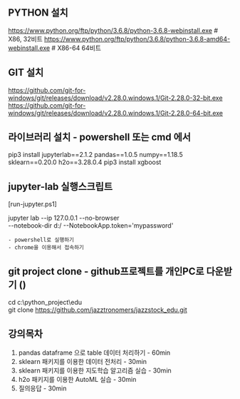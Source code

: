 ## PYTHON 설치

https://www.python.org/ftp/python/3.6.8/python-3.6.8-webinstall.exe       # X86, 32비트
https://www.python.org/ftp/python/3.6.8/python-3.6.8-amd64-webinstall.exe # X86-64 64비트


## GIT 설치

https://github.com/git-for-windows/git/releases/download/v2.28.0.windows.1/Git-2.28.0-32-bit.exe
https://github.com/git-for-windows/git/releases/download/v2.28.0.windows.1/Git-2.28.0-64-bit.exe



## 라이브러리 설치 - powershell 또는 cmd 에서

pip3 install jupyterlab==2.1.2 pandas==1.0.5 numpy==1.18.5 sklearn==0.20.0 h2o==3.28.0.4
pip3 install xgboost


## jupyter-lab 실행스크립트

[run-jupyter.ps1]


jupyter lab --ip 127.0.0.1 
            --no-browser  
            --notebook-dir d:/ 
            --NotebookApp.token='mypassword'


    - powershell로 실행하기
    - chrome을 이용해서 접속하기
    


## git project clone - github프로젝트를 개인PC로 다운받기 ()


cd c:\python_project\edu\
git clone https://github.com/jazztronomers/jazzstock_edu.git




## 강의목차

1. pandas dataframe 으로 table 데이터 처리하기    - 60min
2. sklearn 패키지를 이용한 데이터 전처리          - 30min
3. sklearn 패키지를 이용한 지도학습 알고리즘 실습 - 30min
4. h2o 패키지를 이용한 AutoML 실습                - 30min
5. 질의응답                                       - 30min                     

